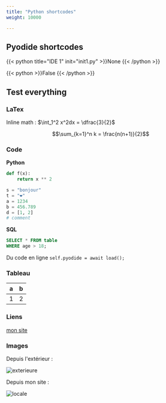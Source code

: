 ```yaml
---
title: "Python shortcodes"
weight: 10000

---
```


## Pyodide shortcodes

{{< python title="IDE 1" init="init1.py" >}}None
{{< /python >}}


{{< python >}}False
{{< /python >}}


## Test everything

### LaTex

Inline math : $\int_1^2 x^2dx = \dfrac{3}{2}$

$$\sum_{k=1}^n k = \frac{n(n+1)}{2}$$

### Code

**Python**

```python
def f(x):
    return x ** 2

s = "bonjour"
t = "❤️"
a = 1234
b = 456.789
d = [1, 2]
# comment
```

**SQL**

```sql
SELECT * FROM table
WHERE age > 18;
```

Du code en ligne `self.pyodide = await load();`

### Tableau

| a | b |
|---|---|
| 1 | 2 |

### Liens

[mon site](https://qkzk.xyz)

### Images

Depuis l'extérieur :

![exterieure](/docs/ressources/test/img/0)


Depuis mon site :

![locale](/uploads/docnsitale/arbres/fig/expression-tree.svg)
